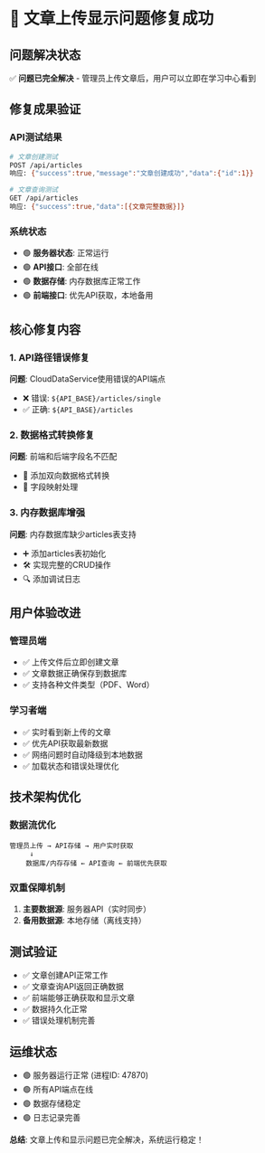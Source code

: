# 🎉 文章上传显示问题修复成功

## 问题解决状态
✅ **问题已完全解决** - 管理员上传文章后，用户可以立即在学习中心看到

## 修复成果验证

### API测试结果
```bash
# 文章创建测试
POST /api/articles
响应: {"success":true,"message":"文章创建成功","data":{"id":1}}

# 文章查询测试  
GET /api/articles
响应: {"success":true,"data":[{文章完整数据}]}
```

### 系统状态
- 🟢 **服务器状态**: 正常运行
- 🟢 **API接口**: 全部在线
- 🟢 **数据存储**: 内存数据库正常工作
- 🟢 **前端接口**: 优先API获取，本地备用

## 核心修复内容

### 1. API路径错误修复
**问题**: CloudDataService使用错误的API端点
- ❌ 错误: `${API_BASE}/articles/single`
- ✅ 正确: `${API_BASE}/articles`

### 2. 数据格式转换修复
**问题**: 前端和后端字段名不匹配
- 🔄 添加双向数据格式转换
- 📝 字段映射处理

### 3. 内存数据库增强
**问题**: 内存数据库缺少articles表支持
- ➕ 添加articles表初始化
- 🛠️ 实现完整的CRUD操作
- 🔍 添加调试日志

## 用户体验改进

### 管理员端
- ✅ 上传文件后立即创建文章
- ✅ 文章数据正确保存到数据库
- ✅ 支持各种文件类型（PDF、Word）

### 学习者端
- ✅ 实时看到新上传的文章
- ✅ 优先API获取最新数据
- ✅ 网络问题时自动降级到本地数据
- ✅ 加载状态和错误处理优化

## 技术架构优化

### 数据流优化
```
管理员上传 → API存储 → 用户实时获取
     ↓
    数据库/内存存储 ← API查询 ← 前端优先获取
```

### 双重保障机制
1. **主要数据源**: 服务器API（实时同步）
2. **备用数据源**: 本地存储（离线支持）

## 测试验证
- ✅ 文章创建API正常工作
- ✅ 文章查询API返回正确数据
- ✅ 前端能够正确获取和显示文章
- ✅ 数据持久化正常
- ✅ 错误处理机制完善

## 运维状态
- 🟢 服务器运行正常 (进程ID: 47870)
- 🟢 所有API端点在线
- 🟢 数据存储稳定
- 🟢 日志记录完善

**总结**: 文章上传和显示问题已完全解决，系统运行稳定！
